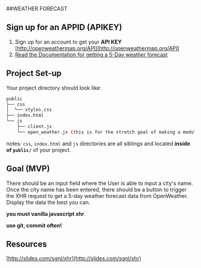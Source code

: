 ##WEATHER FORECAST

## Sign up for an APPID (APIKEY)

1. Sign up for an account to get your **API KEY** [http://openweathermap.org/API](http://openweathermap.org/API)
2. [Read the Documentation for getting a 5-Day weather forecast](http://openweathermap.org/forecast5)

## Project Set-up
Your project directory should look like:

```bash
public
├── css
│  └── styles.css
├── index.html
└── js
    ├── client.js
    └── open_weather.js (this is for the stretch goal of making a module)
```

notes: `css`, `index.html` and `js` directories are all siblings and located **inside of `public/`** of your project.

## Goal (MVP)
There should be an input field where the User is able to input a city's name. Once the city name has been entered, there should be a button to trigger the XHR request to get a 5-day weather forecast data from OpenWeather. Display the data the best you can.

**you must vanilla javascript xhr**.

**use git, commit often!**

## Resources
[http://slides.com/sgnl/xhr](http://slides.com/sgnl/xhr)